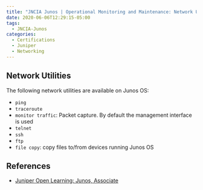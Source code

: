 ```yaml
---
title: "JNCIA Junos | Operational Monitoring and Maintenance: Network Utilities"
date: 2020-06-06T12:29:15-05:00
tags:
  - JNCIA-Junos
categories:
  - Certifications
  - Juniper
  - Networking
---
```

## Network Utilities
The following network utilities are available on Junos OS:

  * `ping`
  * `traceroute`
  * `monitor traffic`: Packet capture. By default the management interface is used
  * `telnet`
  * `ssh`
  * `ftp`
  * `file copy`: copy files to/from devices running Junos OS

## References
  * [Juniper Open Learning: Junos, Associate](https://cloud.contentraven.com/junosgenius/learningpath-detail/1004/3/0/1)
